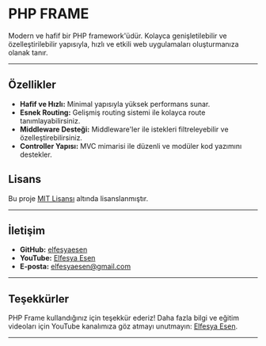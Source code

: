 # **PHP FRAME**

Modern ve hafif bir PHP framework'üdür. Kolayca genişletilebilir ve özelleştirilebilir yapısıyla, hızlı ve etkili web uygulamaları oluşturmanıza olanak tanır.

---

## **Özellikler**

- **Hafif ve Hızlı:** Minimal yapısıyla yüksek performans sunar.
- **Esnek Routing:** Gelişmiş routing sistemi ile kolayca route tanımlayabilirsiniz.
- **Middleware Desteği:** Middleware'ler ile istekleri filtreleyebilir ve özelleştirebilirsiniz.
- **Controller Yapısı:** MVC mimarisi ile düzenli ve modüler kod yazımını destekler.

## **Lisans**

Bu proje [MIT Lisansı](LICENSE) altında lisanslanmıştır.

---

## **İletişim**

- **GitHub:** [elfesyaesen](https://github.com/elfesyaesen)
- **YouTube:** [Elfesya Esen](https://www.youtube.com/@elfesyaesen)
- **E-posta:** elfesyaesen@gmail.com
---

## **Teşekkürler**

PHP Frame kullandığınız için teşekkür ederiz! Daha fazla bilgi ve eğitim videoları için YouTube kanalımıza göz atmayı unutmayın: [Elfesya Esen](https://www.youtube.com/@elfesyaesen).

---
